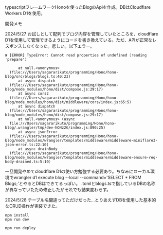 typescriptフレームワークHonoを使ったBlogのApiを作成。DBはCloudflare Workers D1を使用。

開発メモ

2024/5/27
お試しとして配列でブログ内容を管理していたところを、cloudflare D1を使用して管理できるようにコードを書き換えている。ただ、APIが正常なレスポンスしなくなった。悲しい。以下エラー。

```
✘ [ERROR] TypeError: Cannot read properties of undefined (reading 'prepare')

      at null.<anonymous>
  (file:///Users/sagararikuto/programming/Hono/hono-blog/src/blogs/blogs.ts:40:23)
      at async dispatch
  (file:///Users/sagararikuto/programming/Hono/hono-blog/node_modules/hono/dist/compose.js:29:17)
      at async cors2
  (file:///Users/sagararikuto/programming/Hono/hono-blog/node_modules/hono/dist/middleware/cors/index.js:65:5)
      at async dispatch
  (file:///Users/sagararikuto/programming/Hono/hono-blog/node_modules/hono/dist/compose.js:29:17)
      at null.<anonymous> (async
  file:///Users/sagararikuto/programming/Hono/hono-blog/.wrangler/tmp/dev-hONz2G/index.js:890:25)
      at async jsonError
  (file:///Users/sagararikuto/programming/Hono/hono-blog/node_modules/wrangler/templates/middleware/middleware-miniflare3-json-error.ts:22:10)
      at async drainBody
  (file:///Users/sagararikuto/programming/Hono/hono-blog/node_modules/wrangler/templates/middleware/middleware-ensure-req-body-drained.ts:5:10)

```

一旦開発やめてcloudflare D1の使い方勉強する必要あり。ちなみにローカル環境でwrangler d1 execute blog --local --command='SELECT * FROM Blogs;'とやるとDBはできてるっぽい。
.tomlとblogs.tsで指しているDBの名称が異なっていたため修正したがそれでも結果変わらす。

2024/5/28
テーブル名間違ってただけだった…とりあえずDBを使用した基本的なCRUD操作が実装できた。

```
npm install
npm run dev
```

```
npm run deploy
```

